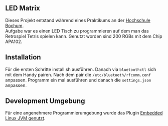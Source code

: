 ## LED Matrix
Dieses Projekt entstand während eines Praktikums an der [Hochschule Bochum](http://www.hochschule-bochum.de/).  
Aufgabe war es einen LED Tisch zu programmieren auf dem man das Retrospiel Tetris spielen kann. Genutzt worden sind 200 RGBs mit dem Chip APA102.

## Installation
Für die ersten Schritte install.sh ausführen. Danach via `bluetoothctl` sich mit dem Handy pairen. Nach dem pair die `/etc/bluetooth/rfcomm.conf` anpassen.
Programm ein mal ausführen und danach die `settings.json` anpassen.

## Development Umgebung
Für eine angenehmere Programmierumgebung wurde das Plugin [Embedded Linux JVM genutzt](https://plugins.jetbrains.com/plugin/7738-embedded-linux-jvm-debugger-raspberry-pi-beaglebone-black-intel-galileo-ii-and-several-other-iot-devices-).